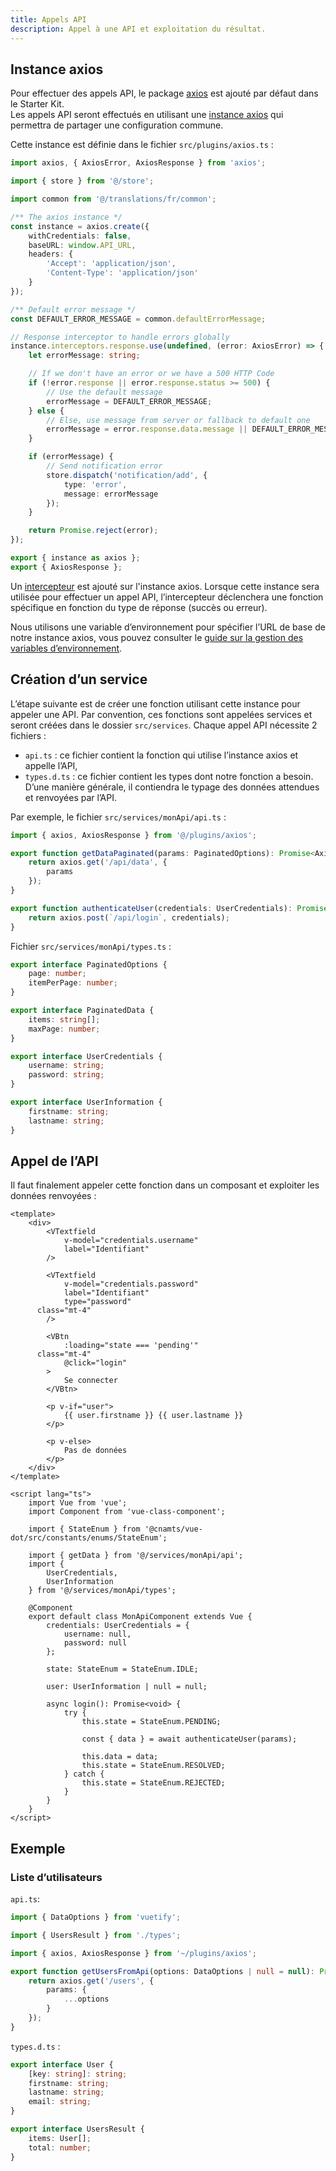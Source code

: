 ```yaml
---
title: Appels API
description: Appel à une API et exploitation du résultat.
---
```


## Instance axios

Pour effectuer des appels API, le package [axios](https://axios-http.com/docs/intro) est ajouté par défaut dans le Starter Kit.<br>
Les appels API seront effectués en utilisant une [instance axios](https://axios-http.com/docs/instance) qui permettra de partager une configuration commune.

Cette instance est définie dans le fichier `src/plugins/axios.ts` :

```ts
import axios, { AxiosError, AxiosResponse } from 'axios';

import { store } from '@/store';

import common from '@/translations/fr/common';

/** The axios instance */
const instance = axios.create({
	withCredentials: false,
	baseURL: window.API_URL,
	headers: {
		'Accept': 'application/json',
		'Content-Type': 'application/json'
	}
});

/** Default error message */
const DEFAULT_ERROR_MESSAGE = common.defaultErrorMessage;

// Response interceptor to handle errors globally
instance.interceptors.response.use(undefined, (error: AxiosError) => {
	let errorMessage: string;

	// If we don't have an error or we have a 500 HTTP Code
	if (!error.response || error.response.status >= 500) {
		// Use the default message
		errorMessage = DEFAULT_ERROR_MESSAGE;
	} else {
		// Else, use message from server or fallback to default one
		errorMessage = error.response.data.message || DEFAULT_ERROR_MESSAGE;
	}

	if (errorMessage) {
		// Send notification error
		store.dispatch('notification/add', {
			type: 'error',
			message: errorMessage
		});
	}

	return Promise.reject(error);
});

export { instance as axios };
export { AxiosResponse };
```

<doc-alert type="info">

Un [intercepteur](https://axios-http.com/docs/interceptors) est ajouté sur l'instance axios. Lorsque cette instance sera utilisée pour effectuer un appel API, l’intercepteur déclenchera une fonction spécifique en fonction du type de réponse (succès ou erreur). 

</doc-alert>

<doc-alert type="info">

Nous utilisons une variable d’environnement pour spécifier l’URL de base de notre instance axios, vous pouvez consulter le [guide sur la gestion des variables d’environnement](/guides/variables-environnement).

</doc-alert>

## Création d’un service

L’étape suivante est de créer une fonction utilisant cette instance pour appeler une API. Par convention, ces fonctions sont appelées services et seront créées dans le dossier `src/services`. Chaque appel API nécessite 2 fichiers :
- `api.ts` : ce fichier contient la fonction qui utilise l’instance axios et appelle l’API,
- `types.d.ts` : ce fichier contient les types dont notre fonction a besoin. D’une manière générale, il contiendra le typage des données attendues et renvoyées par l’API.

Par exemple, le fichier `src/services/monApi/api.ts` :

```ts
import { axios, AxiosResponse } from '@/plugins/axios';

export function getDataPaginated(params: PaginatedOptions): Promise<AxiosResponse<PaginatedData>> {
	return axios.get('/api/data', {
		params
	});
}

export function authenticateUser(credentials: UserCredentials): Promise<AxiosResponse<UserInformation>> {
	return axios.post(`/api/login`, credentials);
}
```

Fichier `src/services/monApi/types.ts` :

```ts
export interface PaginatedOptions {
	page: number;
	itemPerPage: number;
}

export interface PaginatedData {
	items: string[];
	maxPage: number;
}

export interface UserCredentials {
	username: string;
	password: string;
}

export interface UserInformation {
	firstname: string;
	lastname: string;
}
```

## Appel de l’API

Il faut finalement appeler cette fonction dans un composant et exploiter les données renvoyées :

```vue
<template>
	<div>
		<VTextfield
			v-model="credentials.username"
			label="Identifiant"
		/>

		<VTextfield
			v-model="credentials.password"
			label="Identifiant"
			type="password"
      class="mt-4"
		/>

		<VBtn
			:loading="state === 'pending'"
      class="mt-4"
			@click="login"
		>
			Se connecter
		</VBtn>

		<p v-if="user">
			{{ user.firstname }} {{ user.lastname }}
		</p>

		<p v-else>
			Pas de données
		</p>
	</div>
</template>

<script lang="ts">
	import Vue from 'vue';
	import Component from 'vue-class-component';

	import { StateEnum } from '@cnamts/vue-dot/src/constants/enums/StateEnum';

	import { getData } from '@/services/monApi/api';
	import {
		UserCredentials,
		UserInformation
	} from '@/services/monApi/types';

	@Component
	export default class MonApiComponent extends Vue {
		credentials: UserCredentials = {
			username: null,
			password: null
		};

		state: StateEnum = StateEnum.IDLE;

		user: UserInformation | null = null;

		async login(): Promise<void> {
			try {
				this.state = StateEnum.PENDING;

				const { data } = await authenticateUser(params);

				this.data = data;
				this.state = StateEnum.RESOLVED;
			} catch {
				this.state = StateEnum.REJECTED;
			}
		}
	}
</script>
```

## Exemple

### Liste d’utilisateurs

<doc-example file="guides/api/usage"></doc-example>

`api.ts`: 

```ts
import { DataOptions } from 'vuetify';

import { UsersResult } from './types';

import { axios, AxiosResponse } from '~/plugins/axios';

export function getUsersFromApi(options: DataOptions | null = null): Promise<AxiosResponse<UsersResult>> {
	return axios.get('/users', {
		params: {
			...options
		}
	});
}
```

`types.d.ts` : 

```ts
export interface User {
	[key: string]: string;
	firstname: string;
	lastname: string;
	email: string;
}

export interface UsersResult {
	items: User[];
	total: number;
}
```

